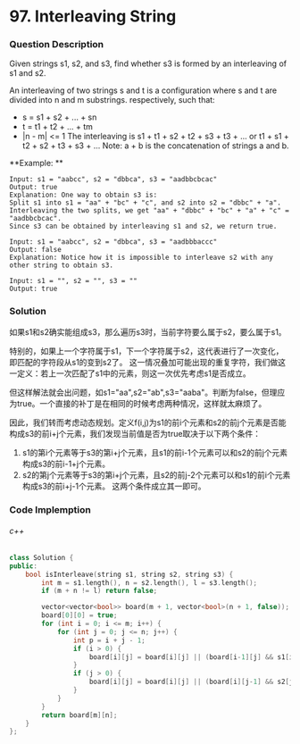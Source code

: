 # 97. Interleaving String

### Question Description

Given strings s1, s2, and s3, find whether s3 is formed by an interleaving of s1 and s2.

An interleaving of two strings s and t is a configuration where s and t are divided into n and m 
substrings. respectively, such that:

- s = s1 + s2 + ... + sn
- t = t1 + t2 + ... + tm
- |n - m| <= 1
The interleaving is s1 + t1 + s2 + t2 + s3 + t3 + ... or t1 + s1 + t2 + s2 + t3 + s3 + ...
Note: a + b is the concatenation of strings a and b.

**Example: **

```
Input: s1 = "aabcc", s2 = "dbbca", s3 = "aadbbcbcac"
Output: true
Explanation: One way to obtain s3 is:
Split s1 into s1 = "aa" + "bc" + "c", and s2 into s2 = "dbbc" + "a".
Interleaving the two splits, we get "aa" + "dbbc" + "bc" + "a" + "c" = "aadbbcbcac".
Since s3 can be obtained by interleaving s1 and s2, we return true.
```

```
Input: s1 = "aabcc", s2 = "dbbca", s3 = "aadbbbaccc"
Output: false
Explanation: Notice how it is impossible to interleave s2 with any other string to obtain s3.
```

```
Input: s1 = "", s2 = "", s3 = ""
Output: true
```

### Solution

如果s1和s2确实能组成s3，那么遍历s3时，当前字符要么属于s2，要么属于s1。

特别的，如果上一个字符属于s1，下一个字符属于s2，这代表进行了一次变化，即匹配的字符段从s1的变到s2了。
这一情况叠加可能出现的重复字符，我们做这一定义：若上一次匹配了s1中的元素，则这一次优先考虑s1是否成立。

但这样解法就会出问题，如s1="aa",s2="ab",s3="aaba"。判断为false，但理应为true。一个直接的补丁是在相同的时候考虑两种情况，这样就太麻烦了。

因此，我们转而考虑动态规划。定义f(i,j)为s1的前i个元素和s2的前j个元素是否能构成s3的前i+j个元素，我们发现当前值是否为true取决于以下两个条件：
1. s1的第i个元素等于s3的第i+j个元素，且s1的前i-1个元素可以和s2的前j个元素构成s3的前i-1+j个元素。
2. s2的第j个元素等于s3的第i+j个元素，且s2的前j-2个元素可以和s1的前i个元素构成s3的前i+j-1个元素。
这两个条件成立其一即可。

### Code Implemption

###### c++

```c++
class Solution {
public:
    bool isInterleave(string s1, string s2, string s3) {
        int m = s1.length(), n = s2.length(), l = s3.length();
        if (m + n != l) return false;

        vector<vector<bool>> board(m + 1, vector<bool>(n + 1, false));
        board[0][0] = true;
        for (int i = 0; i <= m; i++) {
            for (int j = 0; j <= n; j++) {
                int p = i + j - 1;
                if (i > 0) {
                    board[i][j] = board[i][j] || (board[i-1][j] && s1[i-1] == s3[p]);
                }
                if (j > 0) {
                    board[i][j] = board[i][j] || (board[i][j-1] && s2[j-1] == s3[p]);
                }
            }
        }
        return board[m][n];
    }
};
```